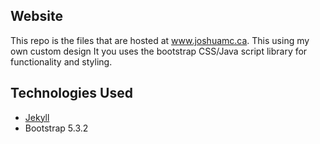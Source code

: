 Website
---
This repo is the files that are hosted at www.joshuamc.ca. This using my own custom design
It you uses the bootstrap CSS/Java script library for functionality and styling.  

## Technologies Used
* [Jekyll](https://jekyllrb.com/) 
* Bootstrap 5.3.2